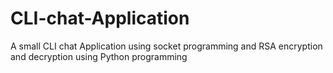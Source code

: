 # CLI-chat-Application
A small CLI chat Application using socket programming and RSA encryption and decryption using Python programming 
